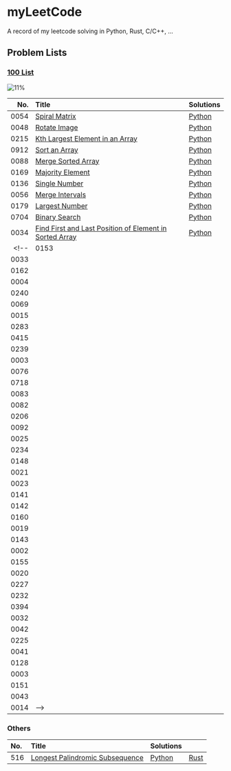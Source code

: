 # myLeetCode

A record of my leetcode solving in Python, Rust, C/C++, ...

## Problem Lists

### [100 List](https://github.com/itcharge/LeetCode-Py/blob/main/Contents/00.Introduction/06.Interview-100-List.md)

![11%](https://progress-bar.dev/11)
<!-- | Python  | Rust | 
| :---: | :---: |
| ![11%](https://progress-bar.dev/11) | ![0%](https://progress-bar.dev/0) |  -->

| No.  | Title | Solutions |
| ---: | :---- | :-------- |
| 0054 | [Spiral Matrix](https://leetcode.com/problems/spiral-matrix/) | [Python](./python/54.py) |
| 0048 | [Rotate Image](https://leetcode.com/problems/rotate-image/) | [Python](./python/48.py) |
| 0215 | [Kth Largest Element in an Array](https://leetcode.com/problems/kth-largest-element-in-an-array/) | [Python](./python/215.py) |
| 0912 | [Sort an Array](https://leetcode.com/problems/kth-largest-element-in-an-array/) | [Python](./python/912.py) |
| 0088 | [Merge Sorted Array](https://leetcode.com/problems/sort-an-array/) | [Python](./python/88.py) |
| 0169 | [Majority Element](https://leetcode.com/problems/majority-element/) | [Python](./python/169.py) |
| 0136 | [Single Number](https://leetcode.com/problems/single-number/) | [Python](./python/136.py) |
| 0056 | [Merge Intervals](https://leetcode.com/problems/merge-intervals/) | [Python](./python/56.py) |
| 0179 | [Largest Number](https://leetcode.com/problems/largest-number/) | [Python](./python/179.py) |
| 0704 | [Binary Search](https://leetcode.com/problems/binary-search/) | [Python](./python/704.py) |
| 0034 | [Find First and Last Position of Element in Sorted Array](https://leetcode.com/problems/find-first-and-last-position-of-element-in-sorted-array/) | [Python](./python/34.py) |
<!-- | 0153 |
| 0033 |
| 0162 |
| 0004 |
| 0240 |
| 0069 |
| 0015 |
| 0283 |
| 0415 |
| 0239 |
| 0003 |
| 0076 |
| 0718 |
| 0083 |
| 0082 |
| 0206 |
| 0092 |
| 0025 |
| 0234 |
| 0148 |
| 0021 |
| 0023 |
| 0141 |
| 0142 |
| 0160 |
| 0019 |
| 0143 |
| 0002 |
| 0155 |
| 0020 |
| 0227 |
| 0232 |
| 0394 |
| 0032 |
| 0042 |
| 0225 |
| 0041 |
| 0128 |
| 0003 |
| 0151 |
| 0043 |
| 0014 | -->

### Others

| No.  | Title | Solutions | |
| :--- | :---- | :-------- | - |
|  516 | [Longest Palindromic Subsequence](https://leetcode.com/problems/longest-palindromic-subsequence/) | [Python](./python/516.py) | [Rust](./rust/src/bin/516.rs) |
